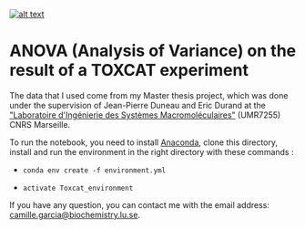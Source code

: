 [![alt text](https://zenodo.org/badge/DOI/10.5281/zenodo.2530108.svg)](https://zenodo.org/record/2530108#.XCzP-S2ZOqQ)


# ANOVA (Analysis of Variance) on the result of a TOXCAT experiment

The data that I used come from my Master thesis project, which was done under the supervision of Jean-Pierre Duneau and Eric Durand at the ["Laboratoire d'Ingénierie des Systèmes Macromoléculaires"](https://lism.cnrs-mrs.fr) (UMR7255) CNRS Marseille. 

To run the notebook, you need to install [Anaconda](https://www.anaconda.com/download/), clone this directory, install and run the environment in the right directory with these commands :

* `conda env create -f environment.yml`

* `activate Toxcat_environment`

If you have any question, you can contact me with the email address: camille.garcia@biochemistry.lu.se. 
